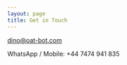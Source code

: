```yaml
---
layout: page
title: Get in Touch
---
```


[dino@oat-bot.com](mailto:dino@oat-bot.com)

WhatsApp / Mobile: +44 7474 941 835
